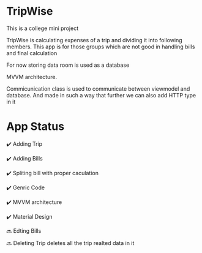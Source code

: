 # TripWise
This is a college mini project

TripWise is calculating expenses of a trip and dividing it into following members.
This app is for those groups which are not good in handling bills and final calculation 

For now storing data room is used as a database

MVVM architecture.

Commicunication class is used to communicate between viewmodel and database.
And made in such a way that further we can also add HTTP type in it


# App Status
:heavy_check_mark: Adding Trip

:heavy_check_mark: Adding Bills

:heavy_check_mark: Spliting bill with proper caculation

:heavy_check_mark: Genric Code

:heavy_check_mark: MVVM architecture

:heavy_check_mark: Material Design

:soon: Edting Bills

:soon: Deleting Trip deletes all the trip realted data in it


